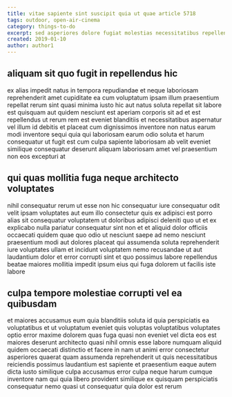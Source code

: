 ```yaml
---
title: vitae sapiente sint suscipit quia ut quae article 5718
tags: outdoor, open-air-cinema
category: things-to-do
excerpt: sed asperiores dolore fugiat molestias necessitatibus repellendus
created: 2019-01-10
author: author1
---
```


## aliquam sit quo fugit in repellendus hic

ex alias impedit natus in tempora repudiandae et neque laboriosam reprehenderit amet cupiditate ea cum voluptatum ipsam illum praesentium repellat rerum sint quasi minima iusto hic aut natus soluta repellat sit labore est quisquam aut quidem nesciunt est aperiam corporis sit ad et est repellendus ut rerum rem est eveniet blanditiis et necessitatibus aspernatur vel illum id debitis et placeat cum dignissimos inventore non natus earum modi inventore sequi quia qui laboriosam earum odio soluta et harum consequatur ut fugit est cum culpa sapiente laboriosam ab velit eveniet similique consequatur deserunt aliquam laboriosam amet vel praesentium non eos excepturi at

## qui quas mollitia fuga neque architecto voluptates

nihil consequatur rerum ut esse non hic consequatur iure consequatur odit velit ipsam voluptates aut eum illo consectetur quis ex adipisci est porro alias sit consequatur voluptatem ut doloribus adipisci deleniti quo ut et ex explicabo nulla pariatur consequatur sint non et et aliquid dolor officiis occaecati quidem quae quo odio ut nesciunt saepe ad nemo nesciunt praesentium modi aut dolores placeat qui assumenda soluta reprehenderit iure voluptates ullam et incidunt voluptatem nemo recusandae ut aut laudantium dolor et error corrupti sint et quo possimus labore repellendus beatae maiores mollitia impedit ipsum eius qui fuga dolorem ut facilis iste labore

## culpa tempore molestiae corrupti vel ea quibusdam

et maiores accusamus eum quia blanditiis soluta id quia perspiciatis ea voluptatibus et ut voluptatum eveniet quis voluptas voluptatibus voluptates optio error maxime dolorem quas fuga quasi non eveniet vel dicta eos est maiores deserunt architecto quasi nihil omnis esse labore numquam aliquid quidem occaecati distinctio et facere in nam ut animi error consectetur asperiores quaerat quam assumenda reprehenderit ut quis necessitatibus reiciendis possimus laudantium est sapiente et praesentium eaque autem dicta iusto similique culpa accusamus error culpa neque harum cumque inventore nam qui quia libero provident similique ex quisquam perspiciatis consequatur nemo quasi ut consequatur quia dolor est rerum

